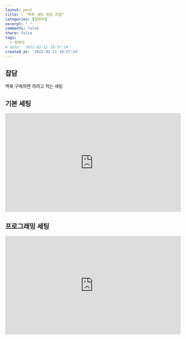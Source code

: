 ```yaml
---
layout: post
title: ! "맥북 세팅 영상 저장"
categories: [컴퓨터]
excerpt: " "
comments: false
share: false
tags:
  - 컴퓨터
# date: '2022-02-11 19:57:14'
created_at: '2022-02-11 19:57:14'
---
```


## 잡담
맥북 구매하면 하려고 적는 세팅

## 기본 세팅
<iframe width="560" height="315" src="https://www.youtube.com/embed/eHU-nXlcW1U" title="YouTube video player" frameborder="0" allow="accelerometer; autoplay; clipboard-write; encrypted-media; gyroscope; picture-in-picture" allowfullscreen></iframe>

## 프로그래밍 세팅
<iframe width="560" height="315" src="https://www.youtube.com/embed/B26yiuC5zPM" title="YouTube video player" frameborder="0" allow="accelerometer; autoplay; clipboard-write; encrypted-media; gyroscope; picture-in-picture" allowfullscreen></iframe>
